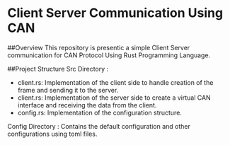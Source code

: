 # Client Server Communication Using CAN

##Overview
This repository is presentic a simple Client Server communication for CAN Protocol Using Rust Programming Language.

##Project Structure
Src Directory :
- client.rs: Implementation of the client side to handle creation of the frame and sending it to the server.
- client.rs: Implementation of the server side to create a virtual CAN interface and receiving the data from the client.
- config.rs: Implementation of the configuration structure.

Config Directory :
Contains the default configuration and other configurations using toml files.

